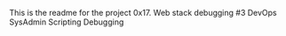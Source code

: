 This is the readme for the project 0x17. Web stack debugging #3
DevOps
SysAdmin
Scripting
Debugging
